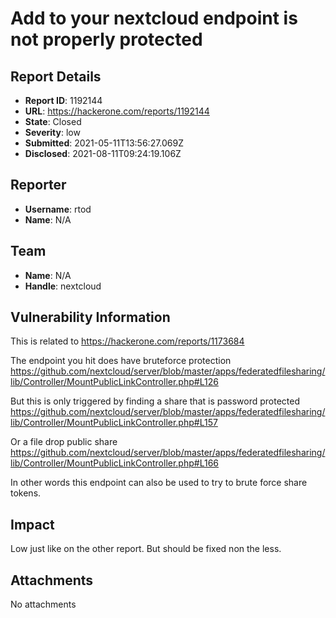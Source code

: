 # Add to your nextcloud endpoint is not properly protected

## Report Details
- **Report ID**: 1192144
- **URL**: https://hackerone.com/reports/1192144
- **State**: Closed
- **Severity**: low
- **Submitted**: 2021-05-11T13:56:27.069Z
- **Disclosed**: 2021-08-11T09:24:19.106Z

## Reporter
- **Username**: rtod
- **Name**: N/A

## Team
- **Name**: N/A
- **Handle**: nextcloud

## Vulnerability Information
This is related to https://hackerone.com/reports/1173684

The endpoint you hit does have bruteforce protection
https://github.com/nextcloud/server/blob/master/apps/federatedfilesharing/lib/Controller/MountPublicLinkController.php#L126

But this is only triggered by finding a share that is password protected
https://github.com/nextcloud/server/blob/master/apps/federatedfilesharing/lib/Controller/MountPublicLinkController.php#L157

Or a file drop public share
https://github.com/nextcloud/server/blob/master/apps/federatedfilesharing/lib/Controller/MountPublicLinkController.php#L166

In other words this endpoint can also be used to try to brute force share tokens.

## Impact

Low just like on the other report. But should be fixed non the less.

## Attachments
No attachments
